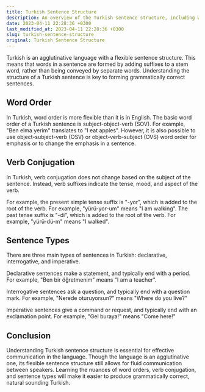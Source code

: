 ```yaml
---
title: Turkish Sentence Structure
description: An overview of the Turkish sentence structure, including word order, verb conjugation, and sentence types.
date: 2023-04-11 22:28:36 +0300
last_modified_at: 2023-04-11 22:28:36 +0300
slug: turkish-sentence-structure
original: Turkish Sentence Structure
---
```

Turkish is an agglutinative language with a flexible sentence structure. This means that words in a sentence are formed by adding suffixes to a stem word, rather than being conveyed by separate words. Understanding the structure of a Turkish sentence is key to forming grammatically correct sentences.

## Word Order

In Turkish, word order is more flexible than it is in English. The basic word order of a Turkish sentence is subject-object-verb (SOV). For example, "Ben elma yerim" translates to "I eat apples". However, it is also possible to use object-subject-verb (OSV) or object-verb-subject (OVS) word order for emphasis or to change the emphasis in a sentence. 

## Verb Conjugation

In Turkish, verb conjugation does not change based on the subject of the sentence. Instead, verb suffixes indicate the tense, mood, and aspect of the verb. 

For example, the present simple tense suffix is "-yor", which is added to the root of the verb. For example, "yürü-yor-um" means "I am walking". The past tense suffix is "-di", which is added to the root of the verb. For example, "yürü-dü-m" means "I walked".

## Sentence Types

There are three main types of sentences in Turkish: declarative, interrogative, and imperative.

Declarative sentences make a statement, and typically end with a period. For example, "Ben bir öğretmenim" means "I am a teacher".

Interrogative sentences ask a question, and typically end with a question mark. For example, "Nerede oturuyorsun?" means "Where do you live?"

Imperative sentences give a command or request, and typically end with an exclamation point. For example, "Gel buraya!" means "Come here!"

## Conclusion

Understanding Turkish sentence structure is essential for effective communication in the language. Though the language is an agglutinative one, its flexible sentence structure still allows for fluid communication between speakers. Learning the nuances of word orders, verb conjugation, and sentence types will make it easier to produce grammatically correct, natural sounding Turkish.
